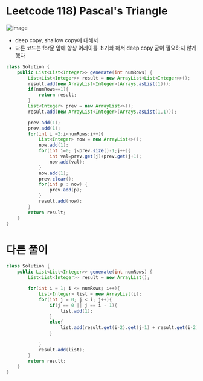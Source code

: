 # Leetcode 118) Pascal's Triangle

![image](https://user-images.githubusercontent.com/37058233/119189158-8c4d3a00-ba30-11eb-9d49-50c7f30c1735.png)

- deep copy, shallow copy에 대해서 
- 다른 코드는 for문 앞에 항상 어레이를 초기화 해서 deep copy 굳이 필요하지 않게 했다

```java
class Solution {
    public List<List<Integer>> generate(int numRows) {
        List<List<Integer>> result = new ArrayList<List<Integer>>();
        result.add(new ArrayList<Integer>(Arrays.asList(1)));
        if(numRows==1){
            return result;
        }
        List<Integer> prev = new ArrayList<>();
        result.add(new ArrayList<Integer>(Arrays.asList(1,1)));

        prev.add(1);
        prev.add(1);
        for(int i =2;i<numRows;i++){
            List<Integer> now = new ArrayList<>();
            now.add(1);
            for(int j=0; j<prev.size()-1;j++){
                int val=prev.get(j)+prev.get(j+1);
                now.add(val);
            }
            now.add(1);
            prev.clear();
            for(int p : now) {
                prev.add(p);
            }
            result.add(now);
        }
        return result;
    }
}
```

# 다른 풀이

```java
class Solution {
    public List<List<Integer>> generate(int numRows) {
        List<List<Integer>> result = new ArrayList();

        for(int i = 1; i <= numRows; i++){
            List<Integer> list = new ArrayList(i);
            for(int j = 0; j < i; j++){
                if(j == 0 || j == i - 1){
                    list.add(1);
                }
                else{
                    list.add(result.get(i-2).get(j-1) + result.get(i-2).get(j));
                }

            }
            result.add(list);
        }
        return result;
    }
}
```




